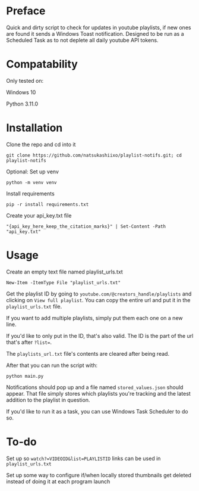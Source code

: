 # Preface
Quick and dirty script to check for updates in youtube playlists, if new ones are found it sends a Windows Toast notification. Designed to be run as a Scheduled Task as to not deplete all daily youtube API tokens.

# Compatability

Only tested on:

Windows 10

Python 3.11.0

# Installation

Clone the repo and cd into it

`git clone https://github.com/natsukashiixo/playlist-notifs.git; cd playlist-notifs`

Optional: Set up venv

`python -m venv venv`

Install requirements

`pip -r install requirements.txt`

Create your api_key.txt file

`"{api_key_here_keep_the_citation_marks}" | Set-Content -Path "api_key.txt"`

# Usage

Create an empty text file named playlist_urls.txt

`New-Item -ItemType File "playlist_urls.txt"`

Get the playlist ID by going to `youtube.com/@creators_handle/playlists` and clicking on `View full playlist`. You can copy the entire url and put it in the `playlist_urls.txt` file.

If you want to add multiple playlists, simply put them each one on a new line.

If you'd like to only put in the ID, that's also valid. The ID is the part of the url that's after `?list=`. 

The `playlists_url.txt` file's contents are cleared after being read.

After that you can run the script with:

`python main.py`

Notifications should pop up and a file named `stored_values.json` should appear. That file simply stores which playlists you're tracking and the latest addition to the playlist in question.

If you'd like to run it as a task, you can use Windows Task Scheduler to do so.

# To-do

Set up so `watch?=VIDEOID&list=PLAYLISTID` links can be used in `playlist_urls.txt`

Set up some way to configure if/when locally stored thumbnails get deleted instead of doing it at each program launch